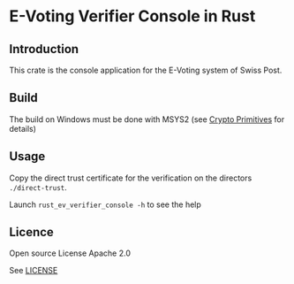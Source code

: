 # E-Voting Verifier Console in Rust

## Introduction

This crate is the console application for the E-Voting system of Swiss Post.

## Build

The build on Windows must be done with MSYS2 (see [Crypto Primitives](https://github.com/de-mo/rust_ev_crypto_primitives) for details)

## Usage

Copy the direct trust certificate for  the verification on the directors `./direct-trust`.

Launch `rust_ev_verifier_console -h` to see the help

## Licence

Open source License Apache 2.0

See [LICENSE](LICENSE)

